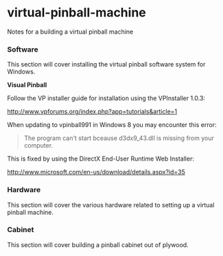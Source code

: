 virtual-pinball-machine
=======================

Notes for a building a virtual pinball machine

### Software
This section will cover installing the virtual pinball software system for Windows.

**Visual Pinball**

Follow the VP installer guide for installation using the VPInstaller 1.0.3:

http://www.vpforums.org/index.php?app=tutorials&article=1

When updating to vpinball991 in Windows 8 you may encounter this error:
>The program can't start bceause d3dx9_43.dll is missing from your computer.

This is fixed by using the DirectX End-User Runtime Web Installer:

http://www.microsoft.com/en-us/download/details.aspx?id=35


### Hardware
This section will cover the various hardware related to setting up a virtual pinball machine.

### Cabinet
This section will cover building a pinball cabinet out of plywood.

